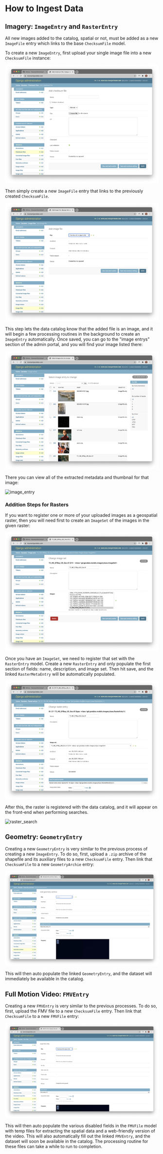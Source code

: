 # How to Ingest Data


## Imagery: `ImageEntry` and `RasterEntry`

All new images added to the catalog, spatial or not, must be added as a new
`ImageFile` entry which links to the base `ChecksumFile` model.

To create a new `ImageEntry`, first upload your single image file into a new `ChecksumFile` instance:

![checksum_file](./images/checksum_file.png)

Then simply create a new `ImageFile` entry that links to the previously created `ChecksumFile`.

![image_file](./images/image_file.png)

This step lets the data catalog know that the added file is an image, and it will begin a few processing routines in the background to create an `ImageEntry` automatically. Once saved, you can go to the "image entrys" section of the admin portal, and you will find your image listed there:

![image_entry_list](./images/image_entry_list.png)

There you can view all of the extracted metadata and thumbnail for that image:

![image_entry](./images/image_entry.gif)

### Addition Steps for Rasters

If you want to register one or more of your uploaded images as a geospatial raster, then you will need first to create an `ImageSet` of the images in the given raster:

![image_set](./images/image_set.png)


Once you have an `ImageSet`, we need to register that set with the `RasterEntry` model. Create a new `RasterEntry` and only populate the first section of fields: name, description, and image set. Then hit save, and the linked `RasterMetaEntry` will be automatically populated.


![raster_entry](./images/raster_entry.png)

After this, the raster is registered with the data catalog, and it will appear on the front-end when performing searches.


![raster_search](./images/raster_search.png)

## Geometry: `GeometryEntry`


Creating a new `GeometryEntry` is very similar to the previous process of creating a new `ImageEntry`. To do so, first, upload a `.zip` archive of the shapefile and its auxiliary files to a new `ChecksumFile` entry. Then link that `ChecksumFile` to a new `GeometryArchie` entry:

![geometry_archive](./images/geometry_archive.png)

This will then auto populate the linked `GeometryEntry`, and the dataset will immediately be available in the catalog.

## Full Motion Video: `FMVEntry`


Creating a new `FMVEntry` is very similar to the previous processes. To do so, first, upload the FMV file to a new `ChecksumFile` entry. Then link that `ChecksumFile` to a new `FMVFile` entry:

![fmv_file](./images/fmv_file.png)

This will then auto populate the various disabled fields in the `FMVFile` model with temp files for extracting the spatial data and a web-friendly version of the video. This will also automatically fill out the linked `FMVEntry`, and the dataset will soon be available in the catalog. The processing routine for these files can take a while to run to completion.
